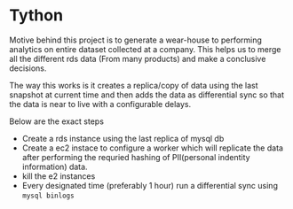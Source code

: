 # Tython
Motive behind this project is to generate a wear-house to performing analytics on entire dataset collected at a company. This helps us to merge all the different rds data (From many products) and make a conclusive decisions.

The way this works is it creates a replica/copy of data using the last snapshot at current time and then adds the data as differential sync so that the data is near to live with a configurable delays.

Below are the exact steps
- Create a rds instance using the last replica of mysql db
- Create a ec2 instace to configure a worker which will replicate the data after performing the requried hashing of PII(personal indentity information) data.
- kill the e2 instances
- Every designated time (preferably 1 hour) run a differential sync using `mysql binlogs`
